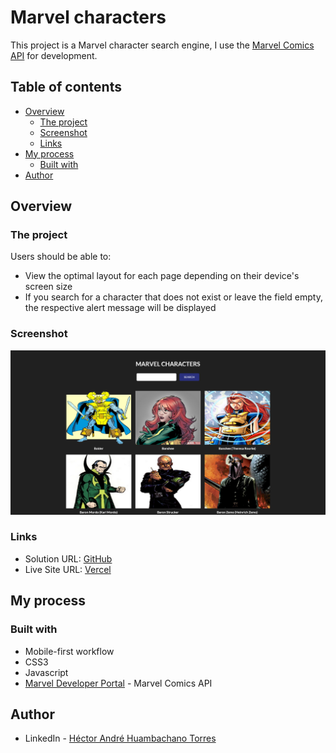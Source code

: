 # Marvel characters

This project is a Marvel character search engine, I use the [Marvel Comics API](https://developer.marvel.com/) for development.

## Table of contents

- [Overview](#overview)
  - [The project](#the-project)
  - [Screenshot](#screenshot)
  - [Links](#links)
- [My process](#my-process)
  - [Built with](#built-with)
- [Author](#author)

## Overview

### The project

Users should be able to:

- View the optimal layout for each page depending on their device's screen size
- If you search for a character that does not exist or leave the field empty, the respective alert message will be displayed

### Screenshot

![](./img/screenshot%20Marvel%20characters.png)

### Links

- Solution URL: [GitHub](https://github.com/AndreDev12/marvel-characters)
- Live Site URL: [Vercel]()

## My process

### Built with

- Mobile-first workflow
- CSS3
- Javascript
- [Marvel Developer Portal](https://developer.marvel.com/) - Marvel Comics API

## Author

- LinkedIn - [Héctor André Huambachano Torres](https://www.linkedin.com/in/h%C3%A9ctor-andr%C3%A9-huambachano-torres/)
